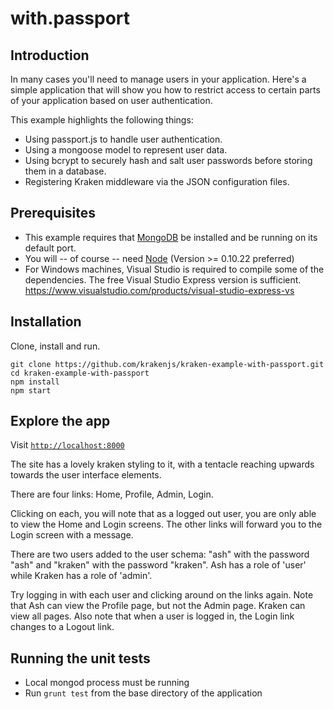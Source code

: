 # with.passport

## Introduction
In many cases you'll need to manage users in your application. Here's a simple application that will show you how to restrict access to certain parts of your application based on user authentication.

This example highlights the following things:

* Using passport.js to handle user authentication.
* Using a mongoose model to represent user data.
* Using bcrypt to securely hash and salt user passwords before storing them in a database.
* Registering Kraken middleware via the JSON configuration files.


## Prerequisites
* This example requires that [MongoDB](http://www.mongodb.org/downloads) be installed and be running on its default port.
* You will -- of course -- need [Node](http://nodejs.org) (Version >= 0.10.22 preferred)
* For Windows machines, Visual Studio is required to compile some of the dependencies. The free Visual Studio Express version is sufficient. https://www.visualstudio.com/products/visual-studio-express-vs

## Installation
Clone, install and run.

```shell
git clone https://github.com/krakenjs/kraken-example-with-passport.git
cd kraken-example-with-passport
npm install
npm start
```

## Explore the app

Visit [`http://localhost:8000`](http://localhost:8000)

The site has a lovely kraken styling to it, with a tentacle reaching upwards towards the user interface elements.

There are four links: Home, Profile, Admin, Login.

Clicking on each, you will note that as a logged out user, you are only able to view the Home and Login screens. The other links will forward you to the Login screen with a message.

There are two users added to the user schema: "ash" with the password "ash" and "kraken" with the password "kraken". Ash has a role of 'user' while Kraken has a role of 'admin'.

Try logging in with each user and clicking around on the links again. Note that Ash can view the Profile page, but not the Admin page. Kraken can view all pages. Also note that when a user is logged in, the Login link changes to a Logout link.

## Running the unit tests

* Local mongod process must be running
* Run `grunt test` from the base directory of the application
